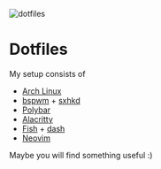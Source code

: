 ![dotfiles](https://user-images.githubusercontent.com/81346965/115837829-a2b6a480-a436-11eb-992c-776e5e1a490f.png)

# Dotfiles
My setup consists of 
  - [Arch Linux](https://archlinux.org/)
  - [bspwm](https://github.com/baskerville/bspwm) + [sxhkd](https://github.com/baskerville/sxhkd)
  - [Polybar](https://github.com/alacritty/alacritty)
  - [Alacritty](https://github.com/alacritty/alacritty)
  - [Fish](https://fishshell.com/) + [dash](http://gondor.apana.org.au/~herbert/dash/)
  - [Neovim](https://neovim.io/)
 
Maybe you will find something useful :)
